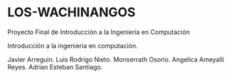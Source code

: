 # LOS-WACHINANGOS
Proyecto Final de Introducción a la Ingeniería en Computación

Introducción a la ingenieria en computación.

Javier Arreguin.
Luis Rodrigo Nieto.
Monserrath Osorio.
Angelica Ameyalli Reyes.
Adrian Esteban Santiago.
